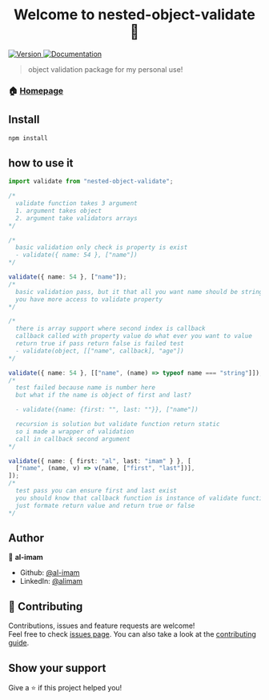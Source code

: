 <h1 align="center">Welcome to nested-object-validate 👋</h1>
<p>
  <a href="https://www.npmjs.com/package/nested-object-validate" target="_blank">
    <img alt="Version" src="https://img.shields.io/npm/v/nested-object-validate.svg">
  </a>
  <a href="https://www.github.com/al-imam/nested-object-validate#readme" target="_blank">
    <img alt="Documentation" src="https://img.shields.io/badge/documentation-yes-brightgreen.svg" />
  </a>
</p>

> object validation package for my personal use!

### 🏠 [Homepage](https://www.github.com/al-imam/nested-object-validate)

## Install

```sh
npm install
```

## how to use it

```typescript
import validate from "nested-object-validate";

/*
  validate function takes 3 argument
  1. argument takes object
  2. argument take validators arrays
*/

/*
  basic validation only check is property is exist
  - validate({ name: 54 }, ["name"])
*/

validate({ name: 54 }, ["name"]);
/*
  basic validation pass, but it that all you want name should be string
  you have more access to validate property
*/

/*
  there is array support where second index is callback
  callback called with property value do what ever you want to value
  return true if pass return false is failed test
  - validate(object, [["name", callback], "age"])
*/

validate({ name: 54 }, [["name", (name) => typeof name === "string"]]);
/*
  test failed because name is number here
  but what if the name is object of first and last?

  - validate({name: {first: "", last: ""}}, ["name"])

  recursion is solution but validate function return static 
  so i made a wrapper of validation
  call in callback second argument
*/

validate({ name: { first: "al", last: "imam" } }, [
  ["name", (name, v) => v(name, ["first", "last"])],
]);
/*
  test pass you can ensure first and last exist
  you should know that callback function is instance of validate function
  just formate return value and return true or false
*/
```

## Author

👤 **al-imam**

- Github: [@al-imam](https://github.com/al-imam)
- LinkedIn: [@alimam](https://linkedin.com/in/alimam)

## 🤝 Contributing

Contributions, issues and feature requests are welcome!<br />Feel free to check [issues page](https://www.github.com/al-imam/nested-object-validate#issues). You can also take a look at the [contributing guide](https://wwwhub.com/al-imam/nested-object-validate/blob/master/CONTRIBUTING.md).

## Show your support

Give a ⭐️ if this project helped you!
